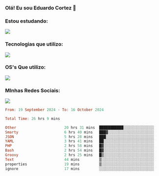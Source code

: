 ### Olá! Eu sou Eduardo Cortez 🤙


### Estou estudando: 

<p align="left">
  <a href="https://skillicons.dev">
    <img src="https://skillicons.dev/icons?i=kubernetes,terraform" />
  </a>
</p>

### Tecnologias que utilizo: 

<p align="left">
  <a href="https://skillicons.dev">
    <img src="https://skillicons.dev/icons?i=docker,mysql,postgres,git,aws,bash,jenkins,figma,grafana,nginx,notion,prometheus" />
  </a>
</p>

### OS's Que utilizo:

<p align="left">
  <a href="https://skillicons.dev">
    <img src="https://skillicons.dev/icons?i=linux,debian,ubuntu,apple,windows" />
  </a>
</p>

### MInhas Redes Sociais:

<p align="left">
  <a href="https://skillicons.dev">
    <img src="https://skillicons.dev/icons?i=linkedin,github" />
  </a>
</p>

<!--START_SECTION:waka-->

```haskell
From: 19 September 2024 - To: 16 October 2024

Total Time: 26 hrs 9 mins

Other                      20 hrs 31 mins  ███████████░░░░░░░░░░░░░░   43.97 %
Smarty                     6 hrs 40 mins   ███▓░░░░░░░░░░░░░░░░░░░░░   14.30 %
JSON                       5 hrs 28 mins   ███░░░░░░░░░░░░░░░░░░░░░░   11.72 %
YAML                       3 hrs 41 mins   ██░░░░░░░░░░░░░░░░░░░░░░░   07.90 %
PHP                        2 hrs 58 mins   █▓░░░░░░░░░░░░░░░░░░░░░░░   06.37 %
Bash                       2 hrs 54 mins   █▓░░░░░░░░░░░░░░░░░░░░░░░   06.24 %
Groovy                     2 hrs 25 mins   █▒░░░░░░░░░░░░░░░░░░░░░░░   05.18 %
Text                       44 mins         ▒░░░░░░░░░░░░░░░░░░░░░░░░   01.59 %
properties                 19 mins         ▒░░░░░░░░░░░░░░░░░░░░░░░░   00.71 %
ignore                     17 mins         ░░░░░░░░░░░░░░░░░░░░░░░░░   00.62 %
```

<!--END_SECTION:waka-->
